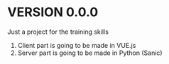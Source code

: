 # VERSION 0.0.0

Just a project for the training skills

1) Client part is going to be made in VUE.js
2) Server part is going to be made in Python (Sanic)